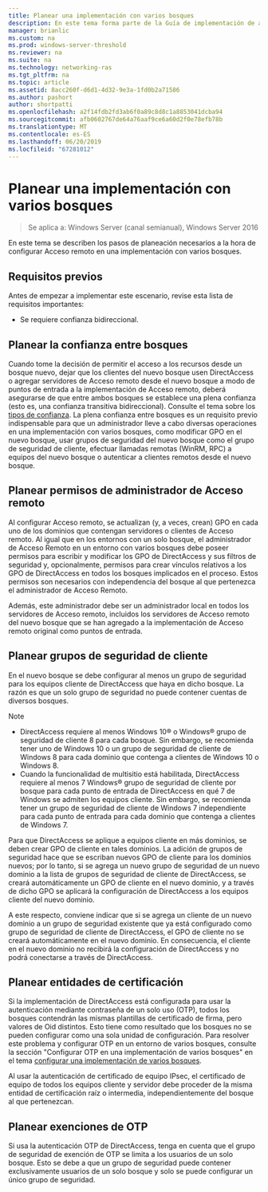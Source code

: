 ```yaml
---
title: Planear una implementación con varios bosques
description: En este tema forma parte de la Guía de implementación de acceso remoto en un entorno de varios bosques en Windows Server 2016.
manager: brianlic
ms.custom: na
ms.prod: windows-server-threshold
ms.reviewer: na
ms.suite: na
ms.technology: networking-ras
ms.tgt_pltfrm: na
ms.topic: article
ms.assetid: 8acc260f-d6d1-4d32-9e3a-1fd0b2a71586
ms.author: pashort
author: shortpatti
ms.openlocfilehash: a2f14fdb2fd3ab6f0a89c8d8c1a8853041dcba94
ms.sourcegitcommit: afb0602767de64a76aaf9ce6a60d2f0e78efb78b
ms.translationtype: MT
ms.contentlocale: es-ES
ms.lasthandoff: 06/20/2019
ms.locfileid: "67281012"
---
```

# <a name="plan-a-multi-forest-deployment"></a>Planear una implementación con varios bosques

>Se aplica a: Windows Server (canal semianual), Windows Server 2016

En este tema se describen los pasos de planeación necesarios a la hora de configurar Acceso remoto en una implementación con varios bosques.  
  
## <a name="prerequisites"></a>Requisitos previos  
Antes de empezar a implementar este escenario, revise esta lista de requisitos importantes:  
  
-   Se requiere confianza bidireccional.  
  
## <a name="plan-trust-between-forests"></a>Planear la confianza entre bosques  
Cuando tome la decisión de permitir el acceso a los recursos desde un bosque nuevo, dejar que los clientes del nuevo bosque usen DirectAccess o agregar servidores de Acceso remoto desde el nuevo bosque a modo de puntos de entrada a la implementación de Acceso remoto, deberá asegurarse de que entre ambos bosques se establece una plena confianza (esto es, una confianza transitiva bidireccional). Consulte el tema sobre los [tipos de confianza](https://technet.microsoft.com/library/cc775736.aspx). La plena confianza entre bosques es un requisito previo indispensable para que un administrador lleve a cabo diversas operaciones en una implementación con varios bosques, como modificar GPO en el nuevo bosque, usar grupos de seguridad del nuevo bosque como el grupo de seguridad de cliente, efectuar llamadas remotas (WinRM, RPC) a equipos del nuevo bosque o autenticar a clientes remotos desde el nuevo bosque.  
  
## <a name="plan-remote-access-administrator-permissions"></a>Planear permisos de administrador de Acceso remoto  
Al configurar Acceso remoto, se actualizan (y, a veces, crean) GPO en cada uno de los dominios que contengan servidores o clientes de Acceso remoto. Al igual que en los entornos con un solo bosque, el administrador de Acceso Remoto en un entorno con varios bosques debe poseer permisos para escribir y modificar los GPO de DirectAccess y sus filtros de seguridad y, opcionalmente, permisos para crear vínculos relativos a los GPO de DirectAccess en todos los bosques implicados en el proceso. Estos permisos son necesarios con independencia del bosque al que pertenezca el administrador de Acceso Remoto.  
  
Además, este administrador debe ser un administrador local en todos los servidores de Acceso remoto, incluidos los servidores de Acceso remoto del nuevo bosque que se han agregado a la implementación de Acceso remoto original como puntos de entrada.  
  
## <a name="ClientSG"></a>Planear grupos de seguridad de cliente  
En el nuevo bosque se debe configurar al menos un grupo de seguridad para los equipos cliente de DirectAccess que haya en dicho bosque. La razón es que un solo grupo de seguridad no puede contener cuentas de diversos bosques.  
  
> [!NOTE]  
> -   DirectAccess requiere al menos Windows 10&reg; o Windows&reg; grupo de seguridad de cliente 8 para cada bosque. Sin embargo, se recomienda tener uno de Windows 10 o un grupo de seguridad de cliente de Windows 8 para cada dominio que contenga a clientes de Windows 10 o Windows 8.  
> -   Cuando la funcionalidad de multisitio está habilitada, DirectAccess requiere al menos 7 Windows&reg; grupo de seguridad de cliente por bosque para cada punto de entrada de DirectAccess en qué 7 de Windows se admiten los equipos cliente. Sin embargo, se recomienda tener un grupo de seguridad de cliente de Windows 7 independiente para cada punto de entrada para cada dominio que contenga a clientes de Windows 7.  
>   
> Para que DirectAccess se aplique a equipos cliente en más dominios, se deben crear GPO de cliente en tales dominios. La adición de grupos de seguridad hace que se escriban nuevos GPO de cliente para los dominios nuevos; por lo tanto, si se agrega un nuevo grupo de seguridad de un nuevo dominio a la lista de grupos de seguridad de cliente de DirectAccess, se creará automáticamente un GPO de cliente en el nuevo dominio, y a través de dicho GPO se aplicará la configuración de DirectAccess a los equipos cliente del nuevo dominio.  
>   
> A este respecto, conviene indicar que si se agrega un cliente de un nuevo dominio a un grupo de seguridad existente que ya está configurado como grupo de seguridad de cliente de DirectAccess, el GPO de cliente no se creará automáticamente en el nuevo dominio. En consecuencia, el cliente en el nuevo dominio no recibirá la configuración de DirectAccess y no podrá conectarse a través de DirectAccess.  
  
## <a name="plan-certification-authorities"></a>Planear entidades de certificación  
Si la implementación de DirectAccess está configurada para usar la autenticación mediante contraseña de un solo uso (OTP), todos los bosques contendrán las mismas plantillas de certificado de firma, pero valores de Oid distintos. Esto tiene como resultado que los bosques no se pueden configurar como una sola unidad de configuración. Para resolver este problema y configurar OTP en un entorno de varios bosques, consulte la sección "Configurar OTP en una implementación de varios bosques" en el tema [configurar una implementación de varios bosques](Configure-a-Multi-Forest-Deployment.md).  
  
Al usar la autenticación de certificado de equipo IPsec, el certificado de equipo de todos los equipos cliente y servidor debe proceder de la misma entidad de certificación raíz o intermedia, independientemente del bosque al que pertenezcan.  
  
## <a name="plan-otp-exemptions"></a>Planear exenciones de OTP  
Si usa la autenticación OTP de DirectAccess, tenga en cuenta que el grupo de seguridad de exención de OTP se limita a los usuarios de un solo bosque. Esto se debe a que un grupo de seguridad puede contener exclusivamente usuarios de un solo bosque y solo se puede configurar un único grupo de seguridad.  
  


